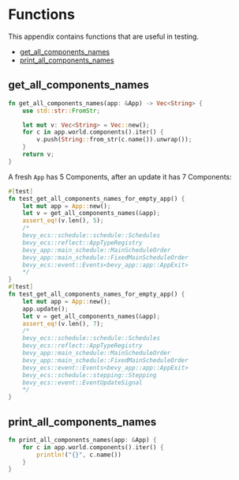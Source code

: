 # Functions

This appendix contains functions that are useful in testing.

- [get_all_components_names](#get_all_components_names)
- [print_all_components_names](#print_all_components_names)

## get_all_components_names

```rust
fn get_all_components_names(app: &App) -> Vec<String> {
    use std::str::FromStr;

    let mut v: Vec<String> = Vec::new();
    for c in app.world.components().iter() {
        v.push(String::from_str(c.name()).unwrap());
    }
    return v;
}
```

A fresh `App` has 5 Components, after an update it has 7 Components:

```rust
#[test]
fn test_get_all_components_names_for_empty_app() {
    let mut app = App::new();
    let v = get_all_components_names(&app);
    assert_eq!(v.len(), 5);
    /*
    bevy_ecs::schedule::schedule::Schedules
    bevy_ecs::reflect::AppTypeRegistry
    bevy_app::main_schedule::MainScheduleOrder
    bevy_app::main_schedule::FixedMainScheduleOrder
    bevy_ecs::event::Events<bevy_app::app::AppExit>
    */
}
#[test]
fn test_get_all_components_names_for_empty_app() {
    let mut app = App::new();
    app.update();
    let v = get_all_components_names(&app);
    assert_eq!(v.len(), 7);
    /*
    bevy_ecs::schedule::schedule::Schedules
    bevy_ecs::reflect::AppTypeRegistry
    bevy_app::main_schedule::MainScheduleOrder
    bevy_app::main_schedule::FixedMainScheduleOrder
    bevy_ecs::event::Events<bevy_app::app::AppExit>
    bevy_ecs::schedule::stepping::Stepping
    bevy_ecs::event::EventUpdateSignal
    */
}
```

## print_all_components_names

```rust
fn print_all_components_names(app: &App) {
    for c in app.world.components().iter() {
        println!("{}", c.name())
    }
}
```
